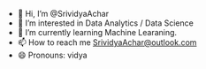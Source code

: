 - 👋 Hi, I’m @SrividyaAchar
- 👀 I’m interested in Data Analytics / Data Science
- 🌱 I’m currently learning Machine Learaning.
- 📫 How to reach me SrividyaAchar@outlook.com
- 😄 Pronouns: vidya

<!---
Srividyaacharya/Srividyaacharya is a ✨ special ✨ repository because its `README.md` (this file) appears on your GitHub profile.
You can click the Preview link to take a look at your changes.
--->
